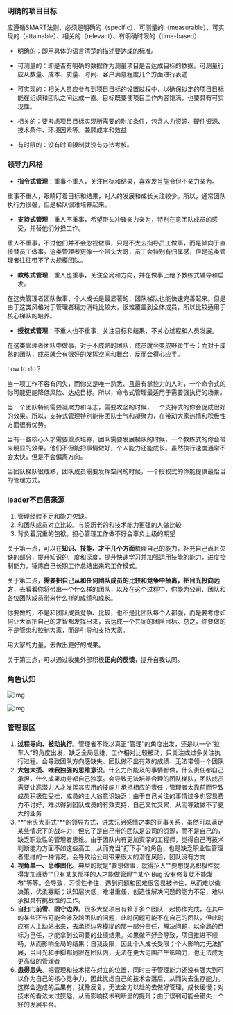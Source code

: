 ### 明确的项目目标

应遵循SMART法则，必须是明确的（specific）、可测量的（measurable）、可实现的（attainable）、相关的（relevant）、有明确时限的（time-based）

- 明确的：即用具体的语言清楚的描述要达成的标准。

- 可测量的：即是否有明确的数据作为测量项目是否达成目标的依据。可测量行应从数量、成本、质量、时间、客户满意程度几个方面进行表述
- 可实现的：相关人员应参与到项目目标的设置过程中，以确保拟定的项目目标能在组织和团队之间达成一直。目标既要使项目工作内容饱满，也要具有可实现性。
- 相关的：要考虑项目目标实现所需要的附加条件，包含人力资源、硬件资源、技术条件、环境因素等。兼顾成本和效益
- 有时限的：没有时间限制就没有办法考核。

### 领导力风格

- **指令式管理**：重事不重人，关注目标和结果，喜欢发号施令但不亲力亲为。

重事不重人，眼睛盯着目标和结果，对人的发展和成长关注较少。所以，通常团队执行力很强，但是梯队很难培养起来。

- **支持式管理**：重人不重事，希望带头冲锋亲力亲为，特别在意团队成员的感受，并替他们分担工作。

重人不重事，不过他们并不会忽视做事，只是不太去指导员工做事，而是倾向于直接替员工做事。这类管理者更像一个带头大哥，员工会特别有归属感，但是这类管理者往往带不了大规模团队。

- **教练式管理**：重人也重事，关注全局和方向，并在做事上给予教练式辅导和启发。

在这类管理者团队做事，个人成长是最显著的，团队梯队也能快速完善起来。但是由于这类风格对于管理者精力消耗比较大，很难覆盖到全体成员，所以比较适用于核心梯队的培养。

- **授权式管理**：不重人也不重事，关注目标和结果，不关心过程和人员发展。

在这类管理者团队中做事，对于不成熟的团队，成员就会变成野蛮生长；而对于成熟的团队，成员就会有很好的发挥空间和舞台，反而会得心应手。

how to do？

当一项工作不容有闪失，而你又是唯一熟悉、且最有掌控力的人时，一个命令式的你可能更能降低风险、达成目标。所以，命令式管理最适用于需要强执行的场景。

当一个团队特别需要凝聚力和斗志，需要攻坚的时候，一个支持式的你会促成很好的效果。所以，支持式管理特别能带团队士气和凝聚力，在带动大家热情和积极性方面很有优势。

当有一些核心人才需要重点培养，团队需要发展梯队的时候，一个教练式的你会带来明显的效果。他们不但能把事情做好，个人能力还能成长。虽然执行速度通常不会太快，但是不会偏离方向。

当团队梯队很成熟，团队成员需要发挥空间的时候，一个授权式的你能提供最恰当的管理方式。

### leader不自信来源

1. 管理经验不足和能力欠缺。
2. 和团队成员对立比较。与资历老的和技术能力更强的人做比较
3. 背负着沉重的包袱。担心管理工作做不好会辜负上级的期望

关于第一点，可以在**知识、技能、才干几个方面**梳理自己的能力，补充自己尚且欠缺的部分，提升知识的广度和深度，提升快速学习并加强运用技能的能力，进度控制能力，锤炼自己长期工作总结出来的工作模式。

关于第二点，**需要把自己从和任何团队成员的比较和竞争中抽离，把目光投向远方**，去看看你将带出一个什么样的团队，以及在这个过程中，你能为公司、团队和各位团队成员带来什么样的成绩和成长。

你要做的，不是和团队成员竞争、比较，也不是比团队每个人都强，而是要考虑如何让大家把自己的才智都发挥出来，去达成一个共同的团队目标。总之，你要做的不是管束和控制大家，而是引导和支持大家。

用大家的力量，去做出更好的成果。

关于第三点，可以通过收集外部积极**正向的反馈**，提升自我认同。

### 角色认知

![img](https://cdn.nlark.com/yuque/0/2022/png/1553840/1654739752188-a468574f-087e-4079-9f9d-a57a8bb6c55e.png)



![img](https://cdn.nlark.com/yuque/0/2022/png/1553840/1654740260245-025705cc-93c1-4086-85a3-7ea8c6ebe95a.png)



### 管理误区

1. **过程导向、被动执行**。管理者不能以真正“管理”的角度出发，还是以一个“拉车人”的角度出发，缺乏全局思维，工作相对比较被动，只关注或过多关注执行过程。会导致团队方向感缺失、团队做不出有效的成绩、无法带领一个团队
2. **大包大揽、唯我独强的思维意识**。什么力所能及的事情都做，什么责任都自己承担，什么成果功劳都自己独享。会导致无法培养合理的团队梯队，团队成员需要让高潜力人才发挥其应用的技能并承担相应的责任；管理者太靠前而导致成员积极性受挫，成员的主人翁意识缺乏；由于自己关注的事情过多也容易费力不讨好，难以得到团队成员的有效支持，自己又忙又累，从而导致做不了更大的业务
3. **“带头大哥式”**的领导方式，讲求兄弟感情之类的同事关系，虽然可以满足某些情况下的战斗力，但忘了是自己带的团队是公司的资源，而不是自己的，缺乏职业性的管理者思维。由于团队内有更加资深的工程师，觉得自己再技术判断能力方面不如这些高工，从而充当“打下手”的角色，也是缺乏职业性管理者思维的一种情况。会导致给公司带来很大的潜在风险，团队没有方向
4. **视角单一、思维固化**。典型的就是“要想做事，就得招人”“要想提高积极性就得发加班费”“只有某某那样的人才能做管理”“某个 Bug 没有修复就不能发布”等等。会导致，习惯性卡住，遇到问题和困难很容易被卡住，从而难以做决策，优柔寡断；认知层次低，难堪重任，创造性解决问题的能力不足，难以承担具有挑战性的工作。
5. **自扫门前雪、固守边界**。很多大型项目有赖于多个团队一起协作完成，在其中的某些环节可能会涉及跨团队的问题，此时问题可能不在自己的团队，但此时应有人主动站出来，去承担边界模糊的那一部分责任，解决问题，以全局的目标为己任，才能拿到公司要的业绩结果。如果做不好会导致，项目推进不顺畅，从而影响全局的结果；自我设限，因此个人成长受限；个人影响力无法扩展，当目光和手脚都局限在团队内，无法在更大范围产生影响力，也无法成为更高级的管理者
6. **患得患失**。把管理和技术摆在对立的位置，同时由于管理能力还没有强大到可以作为自己的核心竞争力，因此忧虑自己的技术会落后，从而失去生存能力。这样会造成的后果有，犹豫反复，无法全力以赴的去做好管理，成长缓慢；对技术的看法太过狭隘，从而影响技术判断里的提升；由于误判可能会错失一个好的发展平台。

























